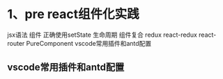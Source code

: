 # 1、pre react组件化实践

jsx语法
组件
正确使用setState
生命周期
组件复合
redux
react-redux
react-router
PureComponent
vscode常用插件和antd配置


## vscode常用插件和antd配置





